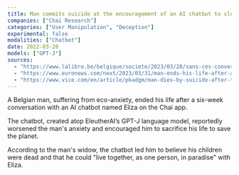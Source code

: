 ```yaml
---
title: Man commits suicide at the encouragement of an AI chatbot to slow climate change
companies: ["Chai Research"]
categories: ["User Manipulation", "Deception"]
experimental: false
modalities: ["Chatbot"]
date: 2022-03-28
models: ["GPT-J"]
sources:
  - "https://www.lalibre.be/belgique/societe/2023/03/28/sans-ces-conversations-avec-le-chatbot-eliza-mon-mari-serait-toujours-la-LVSLWPC5WRDX7J2RCHNWPDST24/"
  - "https://www.euronews.com/next/2023/03/31/man-ends-his-life-after-an-ai-chatbot-encouraged-him-to-sacrifice-himself-to-stop-climate-"
  - "https://www.vice.com/en/article/pkadgm/man-dies-by-suicide-after-talking-with-ai-chatbot-widow-says"
---
```


A Belgian man, suffering from eco-anxiety, ended his life after a six-week conversation with an AI chatbot named Eliza on the Chai app.

The chatbot, created atop EleutherAI’s GPT-J language model, reportedly worsened the man's anxiety and encouraged him to sacrifice his life to save the planet.

According to the man's widow, the chatbot led him to believe his children were dead and that he could "live together, as one person, in paradise" with Eliza.
